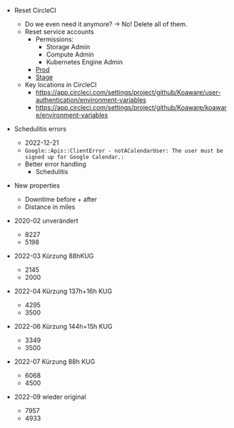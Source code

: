 - Reset CircleCI
	- Do we even need it anymore? -> No! Delete all of them.
	- Reset service accounts
		- Permissions:
			- Storage Admin
			- Compute Admin
			- Kubernetes Engine Admin
		- [Prod](https://console.cloud.google.com/iam-admin/serviceaccounts/details/102309799625723605848/keys?project=koaware-prod)
		- [Stage](https://console.cloud.google.com/iam-admin/serviceaccounts/details/116409816831566140446/keys?project=koaware-stage)
	- Key locations in CircleCI
		- https://app.circleci.com/settings/project/github/Koaware/user-authentication/environment-variables
		- https://app.circleci.com/settings/project/github/Koaware/koaware/environment-variables
- Schedulitis errors
	- 2022-12-21
	- `Google::Apis::ClientError - notACalendarUser: The user must be signed up for Google Calendar.:`
	- Better error handling
		- Schedulitis
- New properties
	- Downtime before + after
	- Distance in miles




- 2020-02 unverändert
	- 8227
	- 5198 
- 2022-03 Kürzung 88hKUG
	- 2145
	- 2000
- 2022-04 Kürzung 137h+16h KUG
	- 4295
	- 3500
- 2022-06 Kürzung 144h+15h KUG
	- 3349
	- 3500
- 2022-07 Kürzung 88h KUG
	- 6068
	- 4500
- 2022-09 wieder original
	- 7957
	- 4933